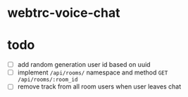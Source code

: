 # webtrc-voice-chat

# todo

- [ ] add random generation user id based on uuid
- [ ] implement `/api/rooms/` namespace and method `GET /api/rooms/:room_id`
- [ ] remove track from all room users when user leaves chat
